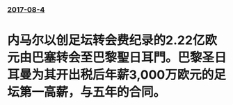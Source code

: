 ### [2017-08-4](/news/2017/08/4/index.md)

##### 
# 内马尔以创足坛转会费纪录的2.22亿欧元由巴塞转会至巴黎聖日耳門。巴黎圣日耳曼为其开出税后年薪3,000万欧元的足坛第一高薪，与五年的合同。



